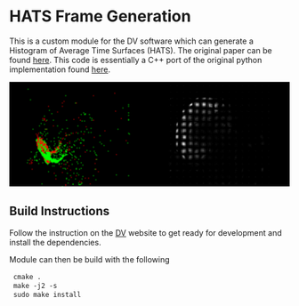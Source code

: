 # HATS Frame Generation
This is a custom module for the DV software which can generate a Histogram of Average Time Surfaces (HATS). The original paper can be found [here](https://openaccess.thecvf.com/content_cvpr_2018/papers/Sironi_HATS_Histograms_of_CVPR_2018_paper.pdf). This code is essentially a C++ port of the original python implementation found [here](https://github.com/rfma23/HATS).

<img src="images/sample.png?raw=true" alt="Sample HATS Representation"/> </br>

## Build Instructions
Follow the instruction on the [DV](https://inivation.gitlab.io/dv/dv-docs/docs/getting-ready-for-development/) website to get ready for development and install the dependencies.

Module can then be build with the following
```
 cmake .
 make -j2 -s 
 sudo make install
```
